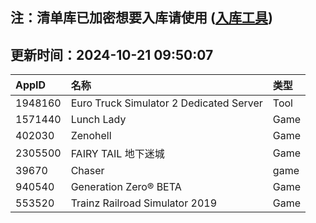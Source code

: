 ## 注：清单库已加密想要入库请使用 ([入库工具](https://github.com/BlankTMing/ManifestAutoUpdate/releases))

## 更新时间：2024-10-21 09:50:07
| AppID | 名称 | 类型  |
| :-------------------- | :----------------------------- | :----------- |
| 1948160 | Euro Truck Simulator 2 Dedicated Server| Tool |
| 1571440 | Lunch Lady| Game |
| 402030 | Zenohell| Game |
| 2305500 | FAIRY TAIL 地下迷城| Game |
| 39670 | Chaser| game |
| 940540 | Generation Zero® BETA| Game |
| 553520 | Trainz Railroad Simulator 2019| Game |

